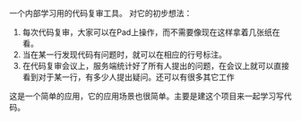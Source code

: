 一个内部学习用的代码复审工具。
对它的初步想法：
1. 每次代码复审，大家可以在Pad上操作，而不需要像现在这样拿着几张纸在看。
2. 当在某一行发现代码有问题时，就可以在相应的行号标注。
3. 在代码复审会议上，服务端统计好了所有人提出的问题，在会议上就可以直接看到对于某一行，有多少人提出疑问。还可以有很多其它工作

这是一个简单的应用，它的应用场景也很简单。主要是建这个项目来一起学习写代码。
